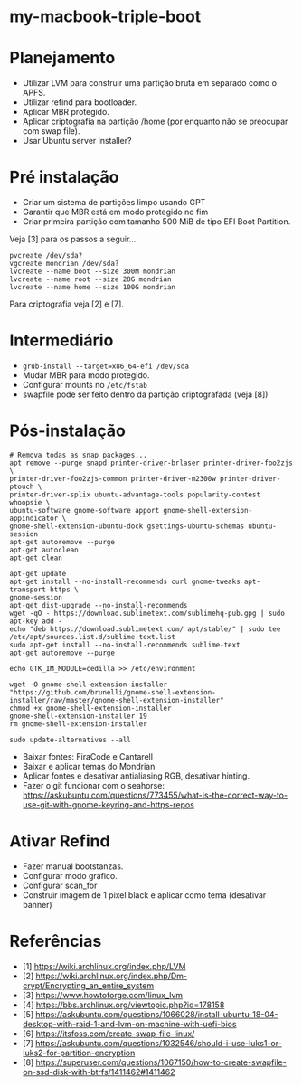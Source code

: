 # my-macbook-triple-boot

# Planejamento

- Utilizar LVM para construir uma partição bruta em separado como o APFS.
- Utilizar refind para bootloader.
- Aplicar MBR protegido.
- Aplicar criptografia na partição /home (por enquanto não se preocupar com
swap file).
- Usar Ubuntu server installer?

# Pré instalação

- Criar um sistema de partições limpo usando GPT
- Garantir que MBR está em modo protegido no fim
- Criar primeira partição com tamanho 500 MiB de tipo EFI Boot Partition.

Veja [3] para os passos a seguir...

```shell
pvcreate /dev/sda?
vgcreate mondrian /dev/sda?
lvcreate --name boot --size 300M mondrian
lvcreate --name root --size 28G mondrian
lvcreate --name home --size 100G mondrian
```

Para criptografia veja [2] e [7].

# Intermediário

- `grub-install --target=x86_64-efi /dev/sda`
- Mudar MBR para modo protegido.
- Configurar mounts no `/etc/fstab`
- swapfile pode ser feito dentro da partição criptografada (veja [8])

# Pós-instalação

```shell
# Remova todas as snap packages...
apt remove --purge snapd printer-driver-brlaser printer-driver-foo2zjs \
printer-driver-foo2zjs-common printer-driver-m2300w printer-driver-ptouch \
printer-driver-splix ubuntu-advantage-tools popularity-contest whoopsie \
ubuntu-software gnome-software apport gnome-shell-extension-appindicator \
gnome-shell-extension-ubuntu-dock gsettings-ubuntu-schemas ubuntu-session
apt-get autoremove --purge
apt-get autoclean
apt-get clean

apt-get update
apt-get install --no-install-recommends curl gnome-tweaks apt-transport-https \
gnome-session
apt-get dist-upgrade --no-install-recommends
wget -qO - https://download.sublimetext.com/sublimehq-pub.gpg | sudo apt-key add -
echo "deb https://download.sublimetext.com/ apt/stable/" | sudo tee /etc/apt/sources.list.d/sublime-text.list
sudo apt-get install --no-install-recommends sublime-text
apt-get autoremove --purge
```

```shell
echo GTK_IM_MODULE=cedilla >> /etc/environment
```

```shell
wget -O gnome-shell-extension-installer "https://github.com/brunelli/gnome-shell-extension-installer/raw/master/gnome-shell-extension-installer"
chmod +x gnome-shell-extension-installer
gnome-shell-extension-installer 19
rm gnome-shell-extension-installer
```

```shell
sudo update-alternatives --all
```

- Baixar fontes: FiraCode e Cantarell
- Baixar e aplicar temas do Mondrian
- Aplicar fontes e desativar antialiasing RGB, desativar hinting.
- Fazer o git funcionar com o seahorse: https://askubuntu.com/questions/773455/what-is-the-correct-way-to-use-git-with-gnome-keyring-and-https-repos

# Ativar Refind

- Fazer manual bootstanzas.
- Configurar modo gráfico.
- Configurar scan_for
- Construir imagem de 1 pixel black e aplicar como tema (desativar banner)

# Referências

- [1] https://wiki.archlinux.org/index.php/LVM
- [2] https://wiki.archlinux.org/index.php/Dm-crypt/Encrypting_an_entire_system
- [3] https://www.howtoforge.com/linux_lvm
- [4] https://bbs.archlinux.org/viewtopic.php?id=178158
- [5] https://askubuntu.com/questions/1066028/install-ubuntu-18-04-desktop-with-raid-1-and-lvm-on-machine-with-uefi-bios
- [6] https://itsfoss.com/create-swap-file-linux/
- [7] https://askubuntu.com/questions/1032546/should-i-use-luks1-or-luks2-for-partition-encryption
- [8] https://superuser.com/questions/1067150/how-to-create-swapfile-on-ssd-disk-with-btrfs/1411462#1411462
